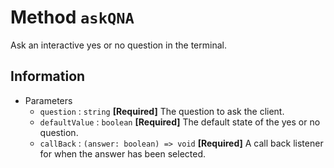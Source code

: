 # Method `askQNA`
Ask an interactive yes or no question in the terminal.

## Information
 - Parameters
   - `question` : `string` **[Required]** The question to ask the client.
   - `defaultValue` : `boolean` **[Required]** The default state of the yes or no question.
   - `callBack` : `(answer: boolean) => void` **[Required]** A call back listener for when the answer has been selected.

